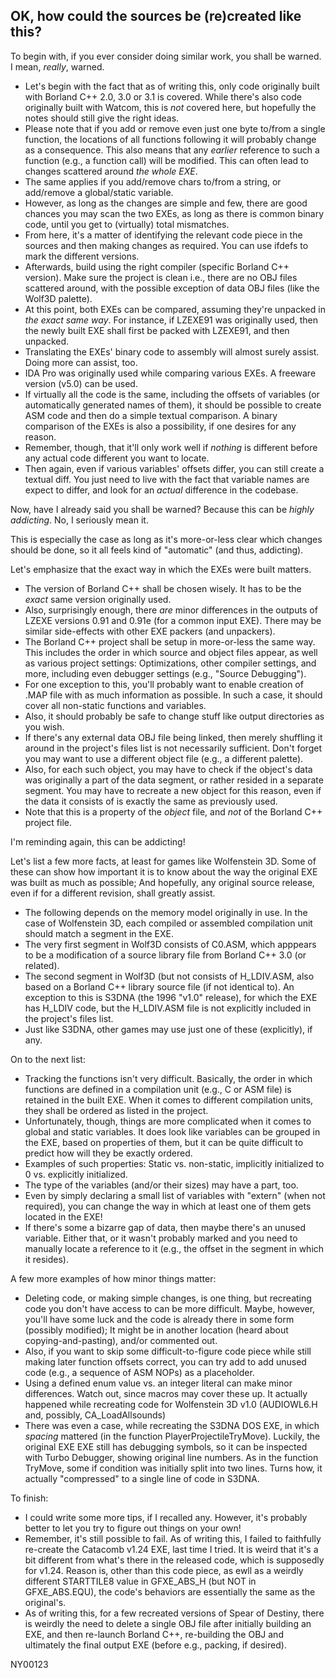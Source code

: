 OK, how could the sources be (re)created like this?
---------------------------------------------------

To begin with, if you ever consider doing similar work, you shall be warned.
I mean, *really*, warned.

- Let's begin with the fact that as of writing this, only code originally
built with Borland C++ 2.0, 3.0 or 3.1 is covered. While there's also
code originally built with Watcom, this is *not* covered here, but
hopefully the notes should still give the right ideas.
- Please note that if you add or remove even just one byte to/from a single
function, the locations of all functions following it will probably change
as a consequence. This also means that any *earlier* reference to such
a function (e.g., a function call) will be modified. This can often lead
to changes scattered around *the whole EXE*.
- The same applies if you add/remove chars to/from a string, or add/remove
a global/static variable.
- However, as long as the changes are simple and few, there are good chances
you may scan the two EXEs, as long as there is common binary code, until you
get to (virtually) total mismatches.
- From here, it's a matter of identifying the relevant code piece in the
sources and then making changes as required. You can use ifdefs to mark the
different versions.
- Afterwards, build using the right compiler (specific Borland C++ version).
Make sure the project is clean i.e., there are no OBJ files scattered around,
with the possible exception of data OBJ files (like the Wolf3D palette).
- At this point, both EXEs can be compared, assuming they're unpacked in
*the exact same way*. For instance, if LZEXE91 was originally used, then
the newly built EXE shall first be packed with LZEXE91, and then unpacked.
- Translating the EXEs' binary code to assembly will almost surely assist.
Doing more can assist, too.
- IDA Pro was originally used while comparing various EXEs. A freeware version
(v5.0) can be used.
- If virtually all the code is the same, including the offsets of variables
(or automatically generated names of them), it should be possible to create
ASM code and then do a simple textual comparison. A binary comparison of
the EXEs is also a possibility, if one desires for any reason.
- Remember, though, that it'll only work well if *nothing* is different
before any actual code different you want to locate.
- Then again, even if various variables' offsets differ, you can still create
a textual diff. You just need to live with the fact that variable names are
expect to differ, and look for an *actual* difference in the codebase.

Now, have I already said you shall be warned?
Because this can be *highly addicting*. No, I seriously mean it.

This is especially the case as long as it's more-or-less clear which changes
should be done, so it all feels kind of "automatic" (and thus, addicting).

Let's emphasize that the exact way in which the EXEs were built matters.

- The version of Borland C++ shall be chosen wisely. It has to be the *exact*
same version originally used.
- Also, surprisingly enough, there *are* minor differences in the outputs
of LZEXE versions 0.91 and 0.91e (for a common input EXE). There may be
similar side-effects with other EXE packers (and unpackers).
- The Borland C++ project shall be setup in more-or-less the same way.
This includes the order in which source and object files appear,
as well as various project settings: Optimizations, other compiler settings,
and more, including even debugger settings (e.g., "Source Debugging").
- For one exception to this, you'll probably want to enable creation
of .MAP file with as much information as possible. In such a case,
it should cover all non-static functions and variables.
- Also, it should probably be safe to change stuff like output directories
as you wish.
- If there's any external data OBJ file being linked, then merely shuffling
it around in the project's files list is not necessarily sufficient. Don't
forget you may want to use a different object file (e.g., a different palette).
- Also, for each such object, you may have to check if the object's data
was originally a part of the data segment, or rather resided in a separate
segment. You may have to recreate a new object for this reason, even if the
data it consists of is exactly the same as previously used.
- Note that this is a property of the *object* file, and *not* of
the Borland C++ project file.

I'm reminding again, this can be addicting!

Let's list a few more facts, at least for games like Wolfenstein 3D. Some
of these can show how important it is to know about the way the original EXE
was built as much as possible; And hopefully, any original source release,
even if for a different revision, shall greatly assist.

- The following depends on the memory model originally in use. In the case
of Wolfenstein 3D, each compiled or assembled compilation unit should
match a segment in the EXE.
- The very first segment in Wolf3D consists of C0.ASM, which apppears to be
a modification of a source library file from Borland C++ 3.0 (or related).
- The second segment in Wolf3D (but not consists of H_LDIV.ASM, also based on
a Borland C++ library source file (if not identical to). An exception to this
is S3DNA (the 1996 "v1.0" release), for which the EXE has H_LDIV code, but
the H_LDIV.ASM file is not explicitly included in the project's files list.
- Just like S3DNA, other games may use just one of these (explicitly), if any.


On to the next list:

- Tracking the functions isn't very difficult. Basically, the order in which
functions are defined in a compilation unit (e.g., C or ASM file) is retained
in the built EXE. When it comes to different compilation units, they shall
be ordered as listed in the project.
- Unfortunately, though, things are more complicated when it comes to
global and static variables. It does look like variables can be grouped
in the EXE, based on properties of them, but it can be quite difficult
to predict how will they be exactly ordered.
- Examples of such properties: Static vs. non-static, implicitly initialized
to 0 vs. explicitly initialized.
- The type of the variables (and/or their sizes) may have a part, too.
- Even by simply declaring a small list of variables with "extern"
(when not required), you can change the way in which at least one
of them gets located in the EXE!
- If there's some a bizarre gap of data, then maybe there's an unused variable.
Either that, or it wasn't probably marked and you need to manually locate
a reference to it (e.g., the offset in the segment in which it resides).

A few more examples of how minor things matter:

- Deleting code, or making simple changes, is one thing, but recreating code
you don't have access to can be more difficult. Maybe, however, you'll have
some luck and the code is already there in some form (possibly modified);
It might be in another location (heard about copying-and-pasting),
and/or commented out.
- Also, if you want to skip some difficult-to-figure code piece while still
making later function offsets correct, you can try add to add unused code
(e.g., a sequence of ASM NOPs) as a placeholder.
- Using a defined enum value vs. an integer literal can make
minor differences. Watch out, since macros may cover these up.
It actually happened while recreating code for Wolfenstein 3D v1.0
(AUDIOWL6.H and, possibly, CA_LoadAllsounds)
- There was even a case, while recreating the S3DNA DOS EXE, in which *spacing*
mattered (in the function PlayerProjectileTryMove). Luckily, the original EXE
EXE still has debugging symbols, so it can be inspected with Turbo Debugger,
showing original line numbers. As in the function TryMove, some if condition
was initially split into two lines. Turns how, it actually "compressed"
to a single line of code in S3DNA.

To finish:

- I could write some more tips, if I recalled any. However, it's probably
better to let you try to figure out things on your own!
- Remember, it's still possible to fail. As of writing this, I failed to
faithfully re-create the Catacomb v1.24 EXE, last time I tried. It is weird
that it's a bit different from what's there in the released code, which is
supposedly for v1.24. Reason is, other than this code piece, as ewll as a
weirdly different STARTTILE8 value in GFXE_ABS_H (but NOT in GFXE_ABS.EQU),
the code's behaviors are essentially the same as the original's.
- As of writing this, for a few recreated versions of Spear of Destiny,
there is weirdly the need to delete a single OBJ file after initially
building an EXE, and then re-launch Borland C++, re-building the
OBJ and ultimately the final output EXE (before e.g., packing, if desired).

NY00123
